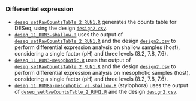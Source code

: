 ### Differential expression 
- [`deseq_setRawCountsTable_2_RUN1.R`](https://github.com/fscucchia/Spistillata_OA_Shallow_and_Mesophotic/blob/main/DE/deseq_setRawCountsTable_2_RUN1.R) generates the counts table for DESeq, using the design [`design2.csv`](https://github.com/fscucchia/Spistillata_OA_Shallow_and_Mesophotic/blob/main/metadata/design2.csv).
- [`deseq_11_RUN3-shallow.R`](https://github.com/fscucchia/Spistillata_OA_Shallow_and_Mesophotic/blob/main/DE/deseq_11_RUN3-shallow.R) uses the output of [`deseq_setRawCountsTable_2_RUN1.R`](https://github.com/fscucchia/Spistillata_OA_Shallow_and_Mesophotic/blob/main/DE/deseq_setRawCountsTable_2_RUN1.R) and the design [`design2.csv`](https://github.com/fscucchia/Spistillata_OA_Shallow_and_Mesophotic/blob/main/metadata/design2.csv) to perform differential expression analysis on shallow samples (host), considering a single factor (pH) and three levels (8.2, 7.8, 7.6).
- [`deseq_11_RUN3-mesophotic.R`](https://github.com/fscucchia/Spistillata_OA_Shallow_and_Mesophotic/blob/main/DE/deseq_11_RUN3-mesophotic.R) uses the output of [`deseq_setRawCountsTable_2_RUN1.R`](https://github.com/fscucchia/Spistillata_OA_Shallow_and_Mesophotic/blob/main/DE/deseq_setRawCountsTable_2_RUN1.R) and the design [`design2.csv`](https://github.com/fscucchia/Spistillata_OA_Shallow_and_Mesophotic/blob/main/metadata/design2.csv) to perform differential expression analysis on mesophotic samples (host), considering a single factor (pH) and three levels (8.2, 7.8, 7.6).
- [`deseq_11_RUN8a-mesophotic.vs.shallow.R`](https://github.com/fscucchia/Spistillata_OA_Shallow_and_Mesophotic/blob/main/DE/deseq_11_RUN8a-mesophotic.vs.shallow.R) (stylophora) uses the output of [`deseq_setRawCountsTable_2_RUN1.R`](https://github.com/fscucchia/Spistillata_OA_Shallow_and_Mesophotic/blob/main/DE/deseq_setRawCountsTable_2_RUN1.R) and the design [`design2.csv`](https://github.com/fscucchia/Spistillata_OA_Shallow_and_Mesophotic/blob/main/metadata/design2.csv).
